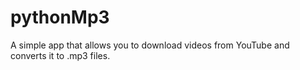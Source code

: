 # pythonMp3
A simple app that allows you to download videos from YouTube and converts it to .mp3 files.
